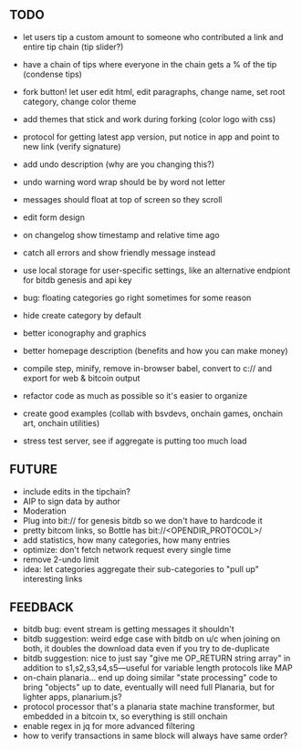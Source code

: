 ## TODO

* let users tip a custom amount to someone who contributed a link and entire tip chain (tip slider?)
* have a chain of tips where everyone in the chain gets a % of the tip (condense tips)

* fork button! let user edit html, edit paragraphs, change name, set root category, change color theme
* add themes that stick and work during forking (color logo with css)

* protocol for getting latest app version, put notice in app and point to new link (verify signature)

* add undo description (why are you changing this?)

* undo warning word wrap should be by word not letter

* messages should float at top of screen so they scroll

* edit form design
* on changelog show timestamp and relative time ago
* catch all errors and show friendly message instead
* use local storage for user-specific settings, like an alternative endpiont for bitdb genesis and api key
* bug: floating categories go right sometimes for some reason
* hide create category by default
* better iconography and graphics
* better homepage description (benefits and how you can make money)
* compile step, minify, remove in-browser babel, convert to c:// and export for web & bitcoin output
* refactor code as much as possible so it's easier to organize
* create good examples (collab with bsvdevs, onchain games, onchain art, onchain utilities)
* stress test server, see if aggregate is putting too much load

## FUTURE
* include edits in the tipchain?
* AIP to sign data by author
* Moderation
* Plug into bit:// for genesis bitdb so we don't have to hardcode it
* pretty bitcom links, so Bottle has bit://<OPENDIR_PROTOCOL>/<txid>
* add statistics, how many categories, how many entries
* optimize: don't fetch network request every single time
* remove 2-undo limit
* idea: let categories aggregate their sub-categories to "pull up" interesting links

## FEEDBACK
* bitdb bug: event stream is getting messages it shouldn't
* bitdb suggestion: weird edge case with bitdb on u/c when joining on both, it doubles the download data even if you try to de-duplicate
* bitdb suggestion: nice to just say "give me OP_RETURN string array" in addition to s1,s2,s3,s4,s5—useful for variable length protocols like MAP
* on-chain planaria... end up doing similar "state processing" code to bring "objects" up to date, eventually will need full Planaria, but for lighter apps, planarium.js?
* protocol processor that's a planaria state machine transformer, but embedded in a bitcoin tx, so everything is still onchain
* enable regex in jq for more advanced filtering
* how to verify transactions in same block will always have same order?

